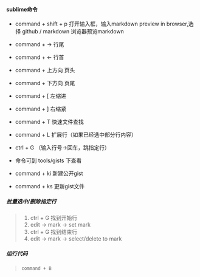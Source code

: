 #### sublime命令
- command + shift + p 打开输入框，输入markdown preview in browser,选择 github / markdown 浏览器预览markdown
- command + -> 行尾
- command + <- 行首
- command + 上方向 页头
- command + 下方向 页尾
- command + [ 左缩进
- command + ] 右缩紧
- command + T 快速文件查找
- command + L 扩展行（如果已经选中部分行内容）
- ctrl + G （输入行号->回车，跳指定行）

- 命令可到 tools/gists 下查看
- command + ki 新建公开gist
- command + ks 更新gist文件

##### 批量选中/删除指定行
> 1. ctrl + G 找到开始行
> 2. edit -> mark -> set mark
> 3. ctrl + G 找到结束行
> 4. edit -> mark -> select/delete to mark

##### 运行代码
> `command + B`